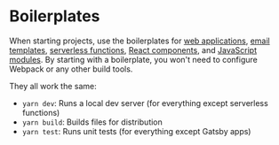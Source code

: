 # Boilerplates

When starting projects, use the boilerplates for [web applications](https://github.com/escaladesports/gatsby-boilerplate), [email templates](https://github.com/escaladesports/gatsby-email-boilerplate), [serverless functions](https://github.com/escaladesports/serverless-boilerplate), [React components](https://github.com/escaladesports/react-component-boilerplate), and [JavaScript modules](https://github.com/escaladesports/javascript-module-boilerplate). By starting with a boilerplate, you won't need to configure Webpack or any other build tools.

They all work the same:

- `yarn dev`: Runs a local dev server (for everything except serverless functions)
- `yarn build`: Builds files for distribution
- `yarn test`: Runs unit tests (for everything except Gatsby apps)